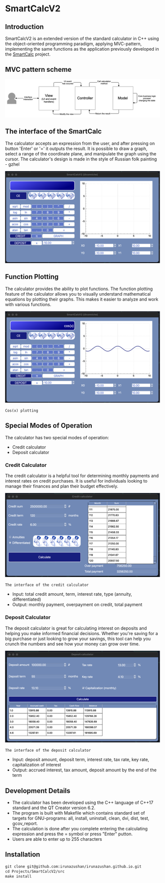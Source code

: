 # SmartCalcV2

## Introduction

SmartCalcV2 is an extended version of the standard calculator in C++ using the object-oriented programming paradigm, applying MVC-pattern, implementing the same functions as the application previously developed in the [SmartCalc](https://github.com/irunazushan/irunazushan.github.io/tree/main/Projects/SmartCalc) project.

## MVC pattern scheme
![](misc/images/MVC-Process.png)


## The interface of the SmartCalc

The calculator accepts an expression from the user, and after pressing on button 'Enter' or '=' it outputs the result. It is possible to draw a graph, select a range of the coordinate plane, and manipulate the graph using the cursor. The calculator's design is made in the style of Russian folk painting - gzhel

<img src="misc/images/smartcalc.png" alt="SmartCalc" title="The interface of the SmartCalc">

## Function Plotting
The calculator provides the ability to plot functions. The function plotting feature of the calculator allows you to visually understand mathematical equations by plotting their graphs. This makes it easier to analyze and work with various functions.



<img src="misc/images/smartcalcplot.png" alt="SmartCalcPlot" title="Cos(x) plotting">

    Cos(x) plotting

## Special Modes of Operation
The calculator has two special modes of operation:
- Credit calculator 
- Deposit calculator 

### Credit Calculator 
The credit calculator is a helpful tool for determining monthly payments and interest rates on credit purchases. It is useful for individuals looking to manage their finances and plan their budget effectively.



<img src="misc/images/creditcalc.png" alt="CreditCalc" title="The interface of the credit calculator">

    The interface of the credit calculator

- Input: total credit amount, term, interest rate, type (annuity, differentiated)
- Output: monthly payment, overpayment on credit, total payment

### Deposit Calculator 
The deposit calculator is great for calculating interest on deposits and helping you make informed financial decisions. Whether you're saving for a big purchase or just looking to grow your savings, this tool can help you crunch the numbers and see how your money can grow over time.

<img src="misc/images/depositcalc.png" alt="DepositCalc" title="The interface of the deposit calculator">

    The interface of the deposit calculator

- Input: deposit amount, deposit term, interest rate, tax rate, key rate, capitalization of interest
- Output: accrued interest, tax amount, deposit amount by the end of the term

## Development Details
- The calculator has been developed using the C++ language of C++17 standard  and the QT Creator version 6.2.
- The program is built with Makefile which contains standard set of targets for GNU-programs: all, install, uninstall, clean, dvi, dist, test, gcov_report.
- The calculation is done after you complete entering the calculating expression and press the = symbol or press "Enter" putton.
- Users are able to enter up to 255 characters


## Installation

```
git clone git@github.com:irunazushan/irunazushan.github.io.git
cd Projects/SmartCalcV2/src
make install
```

